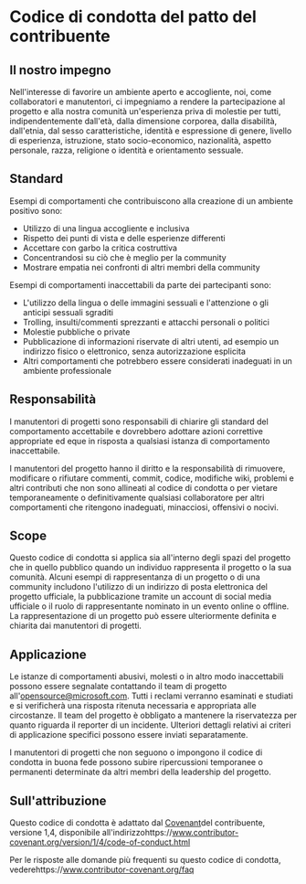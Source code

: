 # <a name="contributor-covenant-code-of-conduct"></a>Codice di condotta del patto del contribuente

## <a name="our-pledge"></a>Il nostro impegno

Nell'interesse di favorire un ambiente aperto e accogliente, noi, come collaboratori e manutentori, ci impegniamo a rendere la partecipazione al progetto e alla nostra comunità un'esperienza priva di molestie per tutti, indipendentemente dall'età, dalla dimensione corporea, dalla disabilità, dall'etnia, dal sesso caratteristiche, identità e espressione di genere, livello di esperienza, istruzione, stato socio-economico, nazionalità, aspetto personale, razza, religione o identità e orientamento sessuale.

## <a name="our-standards"></a>Standard

Esempi di comportamenti che contribuiscono alla creazione di un ambiente positivo sono:

* Utilizzo di una lingua accogliente e inclusiva
* Rispetto dei punti di vista e delle esperienze differenti
* Accettare con garbo la critica costruttiva
* Concentrandosi su ciò che è meglio per la community
* Mostrare empatia nei confronti di altri membri della community

Esempi di comportamenti inaccettabili da parte dei partecipanti sono:

* L'utilizzo della lingua o delle immagini sessuali e l'attenzione o gli anticipi sessuali sgraditi
* Trolling, insulti/commenti sprezzanti e attacchi personali o politici
* Molestie pubbliche o private
* Pubblicazione di informazioni riservate di altri utenti, ad esempio un indirizzo fisico o elettronico, senza autorizzazione esplicita
* Altri comportamenti che potrebbero essere considerati inadeguati in un ambiente professionale

## <a name="our-responsibilities"></a>Responsabilità

I manutentori di progetti sono responsabili di chiarire gli standard del comportamento accettabile e dovrebbero adottare azioni correttive appropriate ed eque in risposta a qualsiasi istanza di comportamento inaccettabile.

I manutentori del progetto hanno il diritto e la responsabilità di rimuovere, modificare o rifiutare commenti, commit, codice, modifiche wiki, problemi e altri contributi che non sono allineati al codice di condotta o per vietare temporaneamente o definitivamente qualsiasi collaboratore per altri comportamenti che ritengono inadeguati, minacciosi, offensivi o nocivi.

## <a name="scope"></a>Scope

Questo codice di condotta si applica sia all'interno degli spazi del progetto che in quello pubblico quando un individuo rappresenta il progetto o la sua comunità. Alcuni esempi di rappresentanza di un progetto o di una community includono l'utilizzo di un indirizzo di posta elettronica del progetto ufficiale, la pubblicazione tramite un account di social media ufficiale o il ruolo di rappresentante nominato in un evento online o offline. La rappresentazione di un progetto può essere ulteriormente definita e chiarita dai manutentori di progetti.

## <a name="enforcement"></a>Applicazione

Le istanze di comportamenti abusivi, molesti o in altro modo inaccettabili possono essere segnalate contattando il team di progetto all'opensource@microsoft.com. Tutti i reclami verranno esaminati e studiati e si verificherà una risposta ritenuta necessaria e appropriata alle circostanze. Il team del progetto è obbligato a mantenere la riservatezza per quanto riguarda il reporter di un incidente.
Ulteriori dettagli relativi ai criteri di applicazione specifici possono essere inviati separatamente.

I manutentori di progetti che non seguono o impongono il codice di condotta in buona fede possono subire ripercussioni temporanee o permanenti determinate da altri membri della leadership del progetto.

## <a name="attribution"></a>Sull'attribuzione

Questo codice di condotta è adattato dal [Covenant][homepage]del contribuente, versione 1,4, disponibile all'indirizzohttps://www.contributor-covenant.org/version/1/4/code-of-conduct.html

[homepage]: https://www.contributor-covenant.org

Per le risposte alle domande più frequenti su questo codice di condotta, vederehttps://www.contributor-covenant.org/faq
